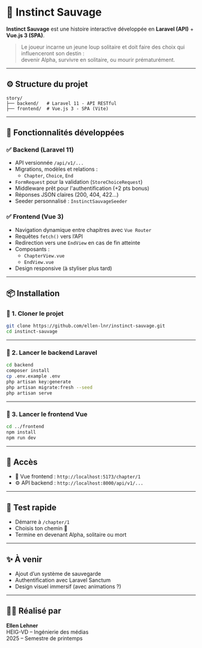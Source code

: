 # 🐺 Instinct Sauvage

**Instinct Sauvage** est une histoire interactive développée en **Laravel (API)** + **Vue.js 3 (SPA)**.

> Le joueur incarne un jeune loup solitaire et doit faire des choix qui influenceront son destin :  
> devenir Alpha, survivre en solitaire, ou mourir prématurément.

---

## ⚙️ Structure du projet

```
story/
├── backend/   # Laravel 11 - API RESTful
├── frontend/  # Vue.js 3 - SPA (Vite)
```

---

## 🚀 Fonctionnalités développées

### ✅ Backend (Laravel 11)
- API versionnée `/api/v1/...`
- Migrations, modèles et relations :
  - `Chapter`, `Choice`, `End`
- `FormRequest` pour la validation (`StoreChoiceRequest`)
- Middleware prêt pour l'authentification (+2 pts bonus)
- Réponses JSON claires (200, 404, 422...)
- Seeder personnalisé : `InstinctSauvageSeeder`

### ✅ Frontend (Vue 3)
- Navigation dynamique entre chapitres avec `Vue Router`
- Requêtes `fetch()` vers l’API
- Redirection vers une `EndView` en cas de fin atteinte
- Composants :
  - `ChapterView.vue`
  - `EndView.vue`
- Design responsive (à styliser plus tard)

---

## 📦 Installation

### 🔧 1. Cloner le projet

```bash
git clone https://github.com/ellen-lnr/instinct-sauvage.git
cd instinct-sauvage
```

---

### 🔧 2. Lancer le backend Laravel

```bash
cd backend
composer install
cp .env.example .env
php artisan key:generate
php artisan migrate:fresh --seed
php artisan serve
```

---

### 🔧 3. Lancer le frontend Vue

```bash
cd ../frontend
npm install
npm run dev
```

---

## 🔗 Accès

- 🧠 Vue frontend : `http://localhost:5173/chapter/1`
- ⚙️ API backend : `http://localhost:8000/api/v1/...`

---

## 🧪 Test rapide

- Démarre à `/chapter/1`
- Choisis ton chemin 🐾
- Termine en devenant Alpha, solitaire ou mort

---

## ✨ À venir

- Ajout d’un système de sauvegarde
- Authentification avec Laravel Sanctum
- Design visuel immersif (avec animations ?)

---

## 👩‍💻 Réalisé par

**Ellen Lehner**  
HEIG-VD – Ingénierie des médias  
2025 – Semestre de printemps
